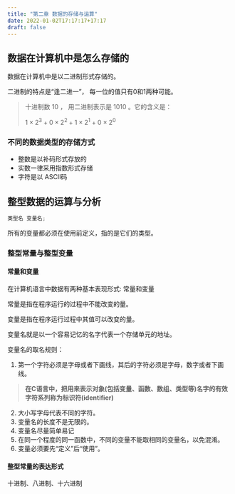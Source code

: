```yaml
---
title: "第二章 数据的存储与运算"
date: 2022-01-02T17:17:17+17:17
draft: false
---
```


<!--more-->

## 数据在计算机中是怎么存储的

数据在计算机中是以二进制形式存储的。

二进制的特点是“逢二进一”， 每一位的值只有0和1两种可能。

> 十进制数 $10$ ， 用二进制表示是 $1010$ 。它的含义是：
>
> $1 \times 2^3 + 0 \times 2^2 + 1 \times 2^1 + 0 \times 2^0$

### 不同的数据类型的存储方式

- 整数是以补码形式存放的
- 实数一律采用指数形式存储
- 字符是以 ASCII码

## 整型数据的运算与分析

```c
类型名 变量名;
```

所有的变量都必须在使用前定义，指的是它们的类型。

### 整型常量与整型变量

#### 常量和变量

在计算机语言中数据有两种基本表现形式: 常量和变量

常量是指在程序运行的过程中不能改变的量。

变量是指在程序运行过程中其值可以改变的量。

变量名就是以一个容易记忆的名字代表一个存储单元的地址。

变量名的取名规则：

1. 第一个字符必须是字母或者下画线，其后的字符必须是字母，数字或者下画线。

> **在C语言中，把用来表示对象(包括变量、函数、数组、类型等)名字的有效字符系列称为标识符(identifier)**

2. 大小写字母代表不同的字符。
3. 变量名的长度不是无限的。
4. 变量名尽量简单易记
5. 在同一个程度的同一函数中，不同的变量不能取相同的变量名，以免混淆。
6. 变量必须要先“定义”后“使用”。

#### 整型常量的表达形式

十进制、八进制、十六进制

